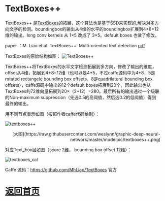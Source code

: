 
# TextBoxes++

TextBoxes++ 是[TextBoxes](https://github.com/weslynn/graphic-deep-neural-network/blob/master/OCR%E5%AD%97%E7%AC%A6%E8%AF%86%E5%88%AB/Textboxes.md)的拓展，这个算法也是基于SSD来实现的,解决对多方向文字的检测。boundingbox的输出从4维的水平的boundingbox扩展到4+8=12维的输出。long conv kernels 从 1×5 改成了 3×5。default boxes 也做了修改。

paper ：M. Liao et al. TextBoxes++: Multi-oriented text detection [pdf](https://arxiv.org/pdf/1801.02765.pdf)


TextBoxes的原始结构如图：
![TextBoxes++](https://github.com/weslynn/graphic-deep-neural-network/blob/master/ocrpic/textboxes++.png)

TextBoxes++将TextBoxes的水平文字检测拓展到多方向，修改了输出的维度，offset从4维，拓展到4+8=12维（也可以是4+5，不过caffe源码中为4+8，5是rotated rectangele bounding box offsets，8是quadrilateral bounding box offsets），caffe源码中输出的12个default boxes拓展到20个，因此输出也从TextBoxes的72维向量拓展到20×（2+12）=280。最后所有的输出通过一个级联的Non-maximum suppression（先选0.5的高阈值，然后选0.2的低阈值）得到最终的输出。
 

用不同节点表示如图（按照作者caffe代码绘制）：

![textboxes++](https://github.com/weslynn/graphic-deep-neural-network/blob/master/modelpic/textboxes++.png)
<p align="right"> [大图](https://raw.githubusercontent.com/weslynn/graphic-deep-neural-network/master/modelpic/textboxes++.png) </p>

对应Text_box层如图（score 2维， bounding box offset 12维）：

![textboxes_cal](https://github.com/weslynn/graphic-deep-neural-network/blob/master/modelpic/textboxes++_cal.png)



Caffe 源码：https://github.com/MhLiao/TextBoxes 官方


# [返回首页](https://github.com/weslynn/graphic-deep-neural-network/)
